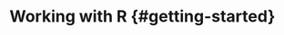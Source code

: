 # Working with R {#getting-started}

<!--  
Before we can start exploring data in R, there are some key concepts to understand first:

1. What are R and RStudio?
1. How do I code in R?
1. What are R packages?

If you are already familiar with these concepts, feel free to skip to Section \@ref(nycflights13) below introducing some of the datasets we will explore in depth in this book. Much of this chapter is based on two sources which you should feel free to use as references if you are looking for additional details:
-->
